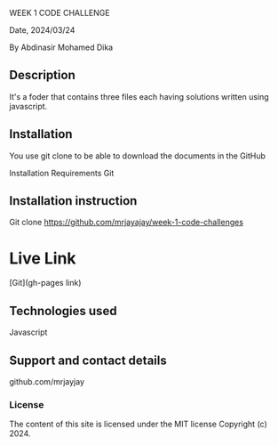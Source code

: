 WEEK 1 CODE CHALLENGE

 Date, 2024/03/24

By Abdinasir Mohamed Dika

## Description
It's a foder that contains three files each having solutions written using javascript.

## Installation
You use git clone to be able to download the documents in the GitHub

Installation Requirements
Git

##   Installation instruction
Git clone https://github.com/mrjayajay/week-1-code-challenges



# Live Link
[Git](gh-pages link)

## Technologies used
Javascript

## Support and contact details
github.com/mrjayjay

### License
The content of this site is licensed under the MIT license
Copyright (c) 2024.